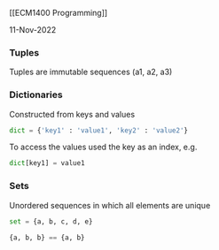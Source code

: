 [[ECM1400 Programming]]

11-Nov-2022


### Tuples

Tuples are immutable sequences
(a1, a2, a3)


### Dictionaries

Constructed from keys and values

```python
dict = {'key1' : 'value1', 'key2' : 'value2'}
```

To access the values used the key as an index, e.g.
```python
dict[key1] = value1
```



### Sets

Unordered sequences in which all elements are unique

```python
set = {a, b, c, d, e}

{a, b, b} == {a, b}
```

